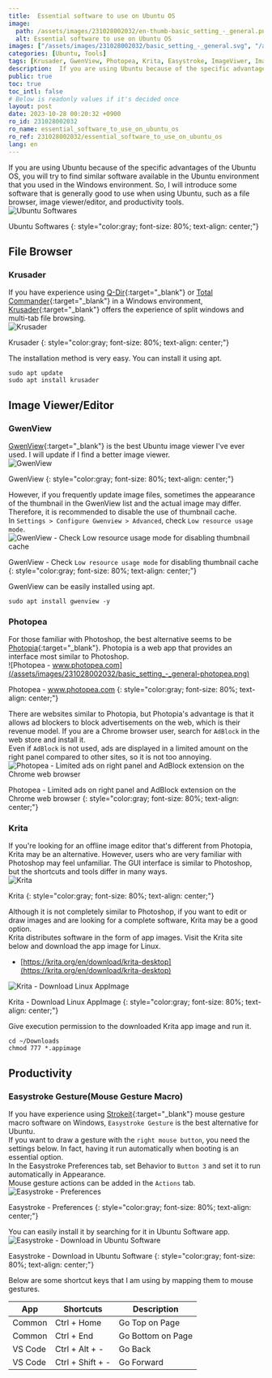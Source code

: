 ```yaml
---
title:  Essential software to use on Ubuntu OS
image:
  path: /assets/images/231028002032/en-thumb-basic_setting_-_general.png
  alt: Essential software to use on Ubuntu OS
images: ["/assets/images/231028002032/basic_setting_-_general.svg", "/assets/images/231028002032/basic_setting_-_general-krusader.png", "/assets/images/231028002032/basic_setting_-_general-gwenview.png", "/assets/images/231028002032/basic_setting_-_general-enable-log-resource-usage-mode.png", "/assets/images/231028002032/basic_setting_-_general-photopea.png", "/assets/images/231028002032/basic_setting_-_general-photopea-adblock.png", "/assets/images/231028002032/basic_setting_-_general-krita.png", "/assets/images/231028002032/basic_setting_-_general-krita-downdlaod-appimage.png", "/assets/images/231028002032/basic_setting_-_general-easystroke.png", "/assets/images/231028002032/basic_setting_-_general-easystroke-download.png"]
categories: [Ubuntu, Tools]
tags: [Krusader, GwenView, Photopea, Krita, Easystroke, ImageViwer, ImageEditor, FileBrowser, MouseMacro, Ubuntu, Tools]
description:  If you are using Ubuntu because of the specific advantages of the Ubuntu OS, you will try to find similar software available in the Ubuntu environment that you used in the Windows environment. So, I will introduce some software that is generally good to use when using Ubuntu, such as a file browser, image viewer/editor, and productivity tools.
public: true
toc: true
toc_intl: false
# Below is readonly values if it's decided once
layout: post
date: 2023-10-28 00:20:32 +0900
ro_id: 231028002032
ro_name: essential_software_to_use_on_ubuntu_os
ro_ref: 231028002032/essential_software_to_use_on_ubuntu_os
lang: en
---
```

If you are using Ubuntu because of the specific advantages of the Ubuntu OS, you will try to find similar software available in the Ubuntu environment that you used in the Windows environment. So, I will introduce some software that is generally good to use when using Ubuntu, such as a file browser, image viewer/editor, and productivity tools.  
![Ubuntu Softwares](/assets/images/231028002032/basic_setting_-_general.svg)  

Ubuntu Softwares
{: style="color:gray; font-size: 80%; text-align: center;"}

## File Browser
### Krusader
If you have experience using [Q-Dir](http://www.q-dir.com){:target="_blank"} or [Total Commander](https://www.ghisler.com/download.htm){:target="_blank"} in a Windows environment, [Krusader](https://krusader.org){:target="_blank"} offers the experience of split windows and multi-tab file browsing.  
![Krusader](/assets/images/231028002032/basic_setting_-_general-krusader.png)  

Krusader
{: style="color:gray; font-size: 80%; text-align: center;"}

The installation method is very easy. You can install it using apt.  

```shell
sudo apt update
sudo apt install krusader
```
## Image Viewer/Editor
### GwenView
[GwenView](https://github.com/KDE/gwenview){:target="_blank"} is the best Ubuntu image viewer I've ever used. I will update if I find a better image viewer.  
![GwenView](/assets/images/231028002032/basic_setting_-_general-gwenview.png)  

GwenView
{: style="color:gray; font-size: 80%; text-align: center;"}

However, if you frequently update image files, sometimes the appearance of the thumbnail in the GwenView list and the actual image may differ. Therefore, it is recommended to disable the use of thumbnail cache.  
In `Settings > Configure Gwenview > Advanced`, check `Low resource usage mode`.  
![GwenView - Check `Low resource usage mode` for disabling thumbnail cache](/assets/images/231028002032/basic_setting_-_general-enable-log-resource-usage-mode.png)  

GwenView - Check `Low resource usage mode` for disabling thumbnail cache
{: style="color:gray; font-size: 80%; text-align: center;"}

GwenView can be easily installed using apt.  

```shell
sudo apt install gwenview -y
```
### Photopea
For those familiar with Photoshop, the best alternative seems to be [Photopia](https://www.photopea.com){:target="_blank"}. Photopia is a web app that provides an interface most similar to Photoshop.  
![Photopea - www.photopea.com](/assets/images/231028002032/basic_setting_-_general-photopea.png)  

Photopea - www.photopea.com
{: style="color:gray; font-size: 80%; text-align: center;"}

There are websites similar to Photopia, but Photopia's advantage is that it allows ad blockers to block advertisements on the web, which is their revenue model. If you are a Chrome browser user, search for `AdBlock` in the web store and install it.  
Even if `AdBlock` is not used, ads are displayed in a limited amount on the right panel compared to other sites, so it is not too annoying.  
![Photopea - Limited ads on right panel and AdBlock extension on the Chrome web browser](/assets/images/231028002032/basic_setting_-_general-photopea-adblock.png)  

Photopea - Limited ads on right panel and AdBlock extension on the Chrome web browser
{: style="color:gray; font-size: 80%; text-align: center;"}

### Krita
If you're looking for an offline image editor that's different from Photopia, Krita may be an alternative. However, users who are very familiar with Photoshop may feel unfamiliar. The GUI interface is similar to Photoshop, but the shortcuts and tools differ in many ways.  
![Krita](/assets/images/231028002032/basic_setting_-_general-krita.png)  

Krita
{: style="color:gray; font-size: 80%; text-align: center;"}

Although it is not completely similar to Photoshop, if you want to edit or draw images and are looking for a complete software, Krita may be a good option.  
Krita distributes software in the form of app images. Visit the Krita site below and download the app image for Linux.  
- [https://krita.org/en/download/krita-desktop](https://krita.org/en/download/krita-desktop)

![Krita - Download Linux AppImage](/assets/images/231028002032/basic_setting_-_general-krita-downdlaod-appimage.png)  

Krita - Download Linux AppImage
{: style="color:gray; font-size: 80%; text-align: center;"}

Give execution permission to the downloaded Krita app image and run it.  

```shell
cd ~/Downloads
chmod 777 *.appimage
```
## Productivity
### Easystroke Gesture(Mouse Gesture Macro)
If you have experience using [Strokeit](https://www.tcbmi.com/strokeit){:target="_blank"} mouse gesture macro software on Windows, `Easystroke Gesture` is the best alternative for Ubuntu.  
If you want to draw a gesture with the `right mouse button`, you need the settings below. In fact, having it run automatically when booting is an essential option.  
In the Easystroke Preferences tab, set Behavior to `Button 3` and set it to run automatically in Appearance.  
Mouse gesture actions can be added in the `Actions` tab.  
![Easystroke - Preferences](/assets/images/231028002032/basic_setting_-_general-easystroke.png)  

Easystroke - Preferences
{: style="color:gray; font-size: 80%; text-align: center;"}

You can easily install it by searching for it in Ubuntu Software app.  
![Easystroke - Download in Ubuntu Software](/assets/images/231028002032/basic_setting_-_general-easystroke-download.png)  

Easystroke - Download in Ubuntu Software
{: style="color:gray; font-size: 80%; text-align: center;"}

Below are some shortcut keys that I am using by mapping them to mouse gestures.  

| App     | Shortcuts        | Description       |
| ------- | ---------------- | ----------------- |
| Common  | Ctrl + Home      | Go Top on Page    |
| Common  | Ctrl + End       | Go Bottom on Page |
| VS Code | Ctrl + Alt + -   | Go Back           |
| VS Code | Ctrl + Shift + - | Go Forward        |

